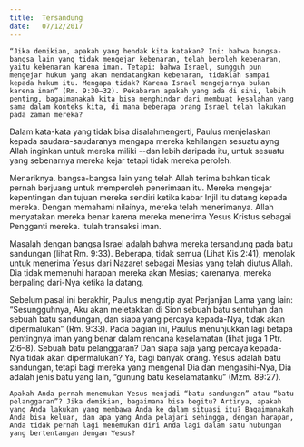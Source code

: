 ```yaml
---
title:  Tersandung
date:   07/12/2017
---
```


`“Jika demikian, apakah yang hendak kita katakan? Ini: bahwa bangsa-bangsa lain yang tidak mengejar kebenaran, telah beroleh kebenaran, yaitu kebenaran karena iman. Tetapi: bahwa Israel, sungguh pun mengejar hukum yang akan mendatangkan kebenaran, tidaklah sampai kepada hukum itu. Mengapa tidak? Karena Israel mengejarnya bukan karena iman” (Rm. 9:30–32). Pekabaran apakah yang ada di sini, lebih penting, bagaimanakah kita bisa menghindar dari membuat kesalahan yang sama dalam konteks kita, di mana beberapa orang Israel telah lakukan pada zaman mereka?`

Dalam kata-kata yang tidak bisa disalahmengerti, Paulus menjelaskan kepada saudara-saudaranya mengapa mereka kehilangan sesuatu ayng Allah inginkan untuk mereka miliki --dan lebih daripada itu, untuk sesuatu yang sebenarnya mereka kejar tetapi tidak mereka peroleh.

Menariknya. bangsa-bangsa lain yang telah Allah terima bahkan  tidak pernah berjuang untuk memperoleh penerimaan itu. Mereka mengejar kepentingan dan tujuan mereka sendiri ketika kabar Injil itu datang kepada mereka. Dengan memahami nilainya, mereka telah menerimanya. Allah menyatakan mereka benar karena mereka menerima Yesus Kristus sebagai Pengganti mereka. Itulah transaksi iman.

Masalah dengan bangsa Israel adalah bahwa mereka tersandung pada batu sandungan (lihat Rm. 9:33). Beberapa, tidak semua (Lihat Kis 2:41), menolak untuk menerima Yesus dari Nazaret sebagai Mesias yang telah diutus Allah. Dia tidak memenuhi harapan mereka akan Mesias; karenanya, mereka berpaling dari-Nya ketika Ia datang.

Sebelum pasal ini berakhir, Paulus mengutip ayat Perjanjian Lama yang lain: “Sesungguhnya, Aku akan meletakkan di Sion sebuah batu sentuhan dan sebuah batu sandungan, dan siapa yang percaya kepada-Nya, tidak akan dipermalukan” (Rm. 9:33). Pada bagian ini, Paulus menunjukkan lagi betapa pentingnya iman yang benar dalam rencana keselamatan (lihat juga 1 Ptr. 2:6–8). Sebuah batu pelanggaran? Dan siapa saja yang percaya kepada-Nya tidak akan dipermalukan? Ya, bagi banyak orang. Yesus adalah batu sandungan, tetapi bagi mereka yang mengenal Dia dan mengasihi-Nya, Dia adalah jenis batu yang lain, “gunung batu keselamatanku” (Mzm. 89:27).

`Apakah Anda pernah menemukan Yesus menjadi “batu sandungan” atau “batu pelanggaran”? Jika demikian, bagaimana bisa begitu? Artinya, apakah yang Anda lakukan yang membawa Anda ke dalam situasi itu? Bagaimanakah Anda bisa keluar, dan apa yang Anda pelajari sehingga, dengan harapan, Anda tidak pernah lagi menemukan diri Anda lagi dalam satu hubungan yang bertentangan dengan Yesus?`
